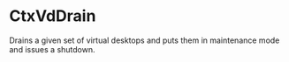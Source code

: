 # CtxVdDrain
Drains a given set of virtual desktops and puts them in maintenance mode and issues a shutdown.
